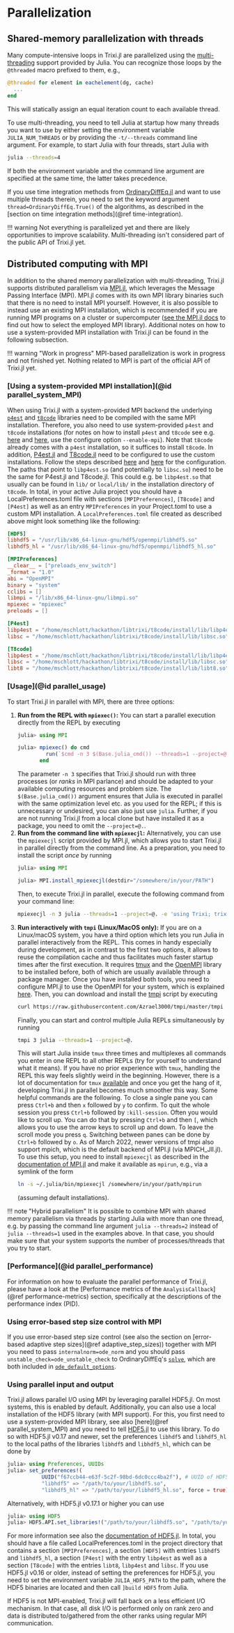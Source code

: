 # Parallelization

## Shared-memory parallelization with threads
Many compute-intensive loops in Trixi.jl are parallelized using the
[multi-threading](https://docs.julialang.org/en/v1/manual/multi-threading/)
support provided by Julia. You can recognize those loops by the
`@threaded` macro prefixed to them, e.g.,
```julia
@threaded for element in eachelement(dg, cache)
  ...
end
```
This will statically assign an equal iteration count to each available thread.

To use multi-threading, you need to tell Julia at startup how many threads you
want to use by either setting the environment variable `JULIA_NUM_THREADS` or by
providing the `-t/--threads` command line argument. For example, to start Julia
with four threads, start Julia with
```bash
julia --threads=4
```
If both the environment variable and the command line argument are specified at
the same time, the latter takes precedence.

If you use time integration methods from
[OrdinaryDiffEq.jl](https://github.com/SciML/OrdinaryDiffEq.jl)
and want to use multiple threads therein, you need to set the keyword argument
`thread=OrdinaryDiffEq.True()` of the algorithms, as described in the
[section on time integration methods](@ref time-integration).

!!! warning
    Not everything is parallelized yet and there are likely opportunities to
    improve scalability. Multi-threading isn't considered part of the public
    API of Trixi.jl yet.


## Distributed computing with MPI
In addition to the shared memory parallelization with multi-threading, Trixi.jl
supports distributed parallelism via
[MPI.jl](https://github.com/JuliaParallel/MPI.jl), which leverages the Message
Passing Interface (MPI). MPI.jl comes with its own MPI library binaries such
that there is no need to install MPI yourself. However, it is also possible to
instead use an existing MPI installation, which is recommended if you are
running MPI programs on a cluster or supercomputer
([see the MPI.jl docs](https://juliaparallel.github.io/MPI.jl/stable/configuration/)
to find out how to select the employed MPI library). Additional notes on how to use
a system-provided MPI installation with Trixi.jl can be found in the following subsection.

!!! warning "Work in progress"
    MPI-based parallelization is work in progress and not finished yet. Nothing
    related to MPI is part of the official API of Trixi.jl yet.


### [Using a system-provided MPI installation](@id parallel_system_MPI)

When using Trixi.jl with a system-provided MPI backend the underlying
[`p4est`](https://github.com/cburstedde/p4est) and [`t8code`](https://github.com/DLR-AMR/t8code)
libraries need to be compiled with the same MPI installation. Therefore, you also need to
use system-provided `p4est` and `t8code` installations (for notes on how to install `p4est`
and `t8code` see e.g. [here](https://github.com/cburstedde/p4est/blob/master/README) and
[here](https://github.com/DLR-AMR/t8code/wiki/Installation), use the configure option
`--enable-mpi`). Note that `t8code` already comes with a `p4est` installation, so it suffices
to install `t8code`. In addition, [P4est.jl](https://github.com/trixi-framework/P4est.jl) and
[T8code.jl](https://github.com/DLR-AMR/T8code.jl) need to be configured to use the custom
installations. Follow the steps described
[here](https://github.com/DLR-AMR/T8code.jl/blob/main/README.md#installation) and
[here](https://github.com/trixi-framework/P4est.jl/blob/main/README.md#installation) for the
configuration. The paths that point to `libp4est.so` (and potentially to `libsc.so`) need to be
the same for P4est.jl and T8code.jl. This could e.g. be `libp4est.so` that usually can be found
in `lib/` or `local/lib/` in the installation directory of `t8code`.
In total, in your active Julia project you should have a LocalPreferences.toml file with sections
`[MPIPreferences]`, `[T8code]` and `[P4est]` as well as an entry `MPIPreferences` in your
Project.toml to use a custom MPI installation. A `LocalPreferences.toml` file 
created as described above might look something like the following:
```toml
[HDF5]
libhdf5 = "/usr/lib/x86_64-linux-gnu/hdf5/openmpi/libhdf5.so"
libhdf5_hl = "/usr/lib/x86_64-linux-gnu/hdf5/openmpi/libhdf5_hl.so"

[MPIPreferences]
__clear__ = ["preloads_env_switch"]
_format = "1.0"
abi = "OpenMPI"
binary = "system"
cclibs = []
libmpi = "/lib/x86_64-linux-gnu/libmpi.so"
mpiexec = "mpiexec"
preloads = []

[P4est]
libp4est = "/home/mschlott/hackathon/libtrixi/t8code/install/lib/libp4est.so"
libsc = "/home/mschlott/hackathon/libtrixi/t8code/install/lib/libsc.so"

[T8code]
libp4est = "/home/mschlott/hackathon/libtrixi/t8code/install/lib/libp4est.so"
libsc = "/home/mschlott/hackathon/libtrixi/t8code/install/lib/libsc.so"
libt8 = "/home/mschlott/hackathon/libtrixi/t8code/install/lib/libt8.so"
```


### [Usage](@id parallel_usage)

To start Trixi.jl in parallel with MPI, there are three options:

1. **Run from the REPL with `mpiexec()`:** You can start a parallel execution directly from the
   REPL by executing
   ```julia
   julia> using MPI

   julia> mpiexec() do cmd
            run(`$cmd -n 3 $(Base.julia_cmd()) --threads=1 --project=@. -e 'using Trixi; trixi_include(default_example())'`)
          end
   ```
   The parameter `-n 3` specifies that Trixi.jl should run with three processes (or
   *ranks* in MPI parlance) and should be adapted to your available
   computing resources and problem size. The `$(Base.julia_cmd())` argument
   ensures that Julia is executed in parallel with the same optimization level
   etc. as you used for the REPL; if this is unnecessary or undesired, you can
   also just use `julia`.  Further, if you are not running Trixi.jl from a local
   clone but have installed it as a package, you need to omit the `--project=@.`.
2. **Run from the command line with `mpiexecjl`:** Alternatively, you can
   use the `mpiexecjl` script provided by MPI.jl, which allows you to start
   Trixi.jl in parallel directly from the command line. As a preparation, you need to
   install the script *once* by running
   ```julia
   julia> using MPI

   julia> MPI.install_mpiexecjl(destdir="/somewhere/in/your/PATH")
   ```
   Then, to execute Trixi.jl in parallel, execute the following command from your
   command line:
   ```bash
   mpiexecjl -n 3 julia --threads=1 --project=@. -e 'using Trixi; trixi_include(default_example())'
   ```
3. **Run interactively with `tmpi` (Linux/MacOS only):** If you are on a
   Linux/macOS system, you have a third option which lets you run Julia in
   parallel interactively from the REPL. This comes in handy especially during
   development, as in contrast to the first two options, it allows to reuse the
   compilation cache and thus facilitates much faster startup times after the
   first execution. It requires [tmux](https://github.com/tmux/tmux) and the
   [OpenMPI](https://www.open-mpi.org) library to be installed before, both of
   which are usually available through a package manager. Once you have
   installed both tools, you need to configure MPI.jl to use the OpenMPI for
   your system, which is explained
   [here](https://juliaparallel.org/MPI.jl/stable/configuration/#Using-a-system-provided-MPI-backend).
   Then, you can download and install the
   [tmpi](https://github.com/Azrael3000/tmpi)
   script by executing
   ```bash
   curl https://raw.githubusercontent.com/Azrael3000/tmpi/master/tmpi -o /somewhere/in/your/PATH/tmpi
   ```
   Finally, you can start and control multiple Julia REPLs simultaneously by
   running
   ```bash
   tmpi 3 julia --threads=1 --project=@.
   ```
   This will start Julia inside `tmux` three times and multiplexes all commands
   you enter in one REPL to all other REPLs (try for yourself to understand what
   it means). If you have no prior experience with `tmux`, handling the REPL
   this way feels slightly weird in the beginning. However, there is a lot of
   documentation for `tmux`
   [available](https://github.com/tmux/tmux/wiki/Getting-Started) and once you
   get the hang of it, developing Trixi.jl in parallel becomes much smoother this
   way. Some helpful commands are the following. To close a single pane you can press `Ctrl+b`
   and then `x` followed by `y` to confirm. To quit the whole session you press `Ctrl+b` followed
   by `:kill-session`. Often you would like to scroll up. You can do that by pressing `Ctrl+b` and then `[`,
   which allows you to use the arrow keys to scroll up and down. To leave the scroll mode you press `q`.
   Switching between panes can be done by `Ctrl+b` followed by `o`.
   As of March 2022, newer versions of tmpi also support mpich, which is the default
   backend of MPI.jl (via MPICH_Jll.jl). To use this setup, you need to install
   `mpiexecjl` as described in the
   [documentation of MPI.jl](https://juliaparallel.org/MPI.jl/v0.20/usage/#Julia-wrapper-for-mpiexec)
   and make it available as `mpirun`, e.g., via a symlink of the form
   ```bash
   ln -s ~/.julia/bin/mpiexecjl /somewhere/in/your/path/mpirun
   ```
   (assuming default installations).

!!! note "Hybrid parallelism"
    It is possible to combine MPI with shared memory parallelism via threads by starting
    Julia with more than one thread, e.g. by passing the command line argument
    `julia --threads=2` instead of `julia --threads=1` used in the examples above.
    In that case, you should make sure that your system supports the number of processes/threads
    that you try to start.


### [Performance](@id parallel_performance)
For information on how to evaluate the parallel performance of Trixi.jl, please
have a look at the [Performance metrics of the `AnalysisCallback`](@ref performance-metrics)
section, specifically at the descriptions of the performance index (PID).


### Using error-based step size control with MPI
If you use error-based step size control (see also the section on
[error-based adaptive step sizes](@ref adaptive_step_sizes)) together with MPI you need to pass
`internalnorm=ode_norm` and you should pass `unstable_check=ode_unstable_check` to
OrdinaryDiffEq's [`solve`](https://docs.sciml.ai/DiffEqDocs/latest/basics/common_solver_opts/),
which are both included in [`ode_default_options`](@ref).

### Using parallel input and output
Trixi.jl allows parallel I/O using MPI by leveraging parallel HDF5.jl. On most systems, this is
enabled by default. Additionally, you can also use a local installation of the HDF5 library
(with MPI support). For this, you first need to use a system-provided MPI library, see also
[here](@ref parallel_system_MPI) and you need to tell [HDF5.jl](https://github.com/JuliaIO/HDF5.jl)
to use this library. To do so with HDF5.jl v0.17 and newer, set the preferences `libhdf5` and
`libhdf5_hl` to the local paths of the libraries `libhdf5` and `libhdf5_hl`, which can be done by
```julia
julia> using Preferences, UUIDs
julia> set_preferences!(
           UUID("f67ccb44-e63f-5c2f-98bd-6dc0ccc4ba2f"), # UUID of HDF5.jl
           "libhdf5" => "/path/to/your/libhdf5.so",
           "libhdf5_hl" => "/path/to/your/libhdf5_hl.so", force = true)
```
Alternatively, with HDF5.jl v0.17.1 or higher you can use
```julia
julia> using HDF5
julia> HDF5.API.set_libraries!("/path/to/your/libhdf5.so", "/path/to/your/libhdf5_hl.so")
```
For more information see also the
[documentation of HDF5.jl](https://juliaio.github.io/HDF5.jl/stable/mpi/). In total, you should
have a file called LocalPreferences.toml in the project directory that contains a section
`[MPIPreferences]`, a section `[HDF5]` with entries `libhdf5` and `libhdf5_hl`, a section `[P4est]`
with the entry `libp4est` as well as a section `[T8code]` with the entries `libt8`, `libp4est`
and `libsc`.
If you use HDF5.jl v0.16 or older, instead of setting the preferences for HDF5.jl, you need to set
the environment variable `JULIA_HDF5_PATH` to the path, where the HDF5 binaries are located and
then call `]build HDF5` from Julia.

If HDF5 is not MPI-enabled, Trixi.jl will fall back on a less efficient I/O mechanism. In that
case, all disk I/O is performed only on rank zero and data is distributed to/gathered from the
other ranks using regular MPI communication.
